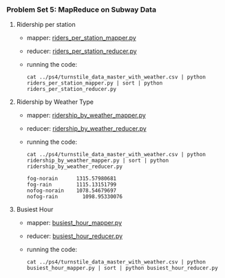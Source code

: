 ### Problem Set 5: MapReduce on Subway Data

1. Ridership per station
    - mapper: [riders_per_station_mapper.py](riders_per_station_mapper.py)
    - reducer: [riders_per_station_reducer.py](riders_per_station_reducer.py)
    - running the code:

          cat ../ps4/turnstile_data_master_with_weather.csv | python riders_per_station_mapper.py | sort | python riders_per_station_reducer.py

2. Ridership by Weather Type
    - mapper: [ridership_by_weather_mapper.py](ridership_by_weather_mapper.py)
    - reducer: [ridership_by_weather_reducer.py](ridership_by_weather_reducer.py)
    - running the code:

          cat ../ps4/turnstile_data_master_with_weather.csv | python ridership_by_weather_mapper.py | sort | python ridership_by_weather_reducer.py

          fog-norain      1315.57980681
          fog-rain	      1115.13151799
          nofog-norain	  1078.54679697
          nofog-rain	    1098.95330076

3. Busiest Hour
    - mapper: [busiest_hour_mapper.py](busiest_hour_mapper.py)
    - reducer: [busiest_hour_reducer.py](busiest_hour_reducer.py)
    - running the code:

          cat ../ps4/turnstile_data_master_with_weather.csv | python busiest_hour_mapper.py | sort | python busiest_hour_reducer.py
